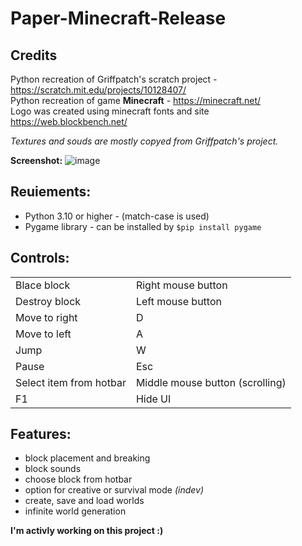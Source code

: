 # Paper-Minecraft-Release

## Credits
Python recreation of Griffpatch's scratch project - https://scratch.mit.edu/projects/10128407/  
Python recreation of game **Minecraft** - https://minecraft.net/   
Logo was created using minecraft fonts and site https://web.blockbench.net/    

_Textures and souds are mostly copyed from Griffpatch's project._  

**Screenshot:**
![image](https://github.com/user-attachments/assets/98c35e0c-15af-4cc6-be3f-4d847f949113)

## Reuiements:
 - Python 3.10 or higher - (match-case is used)
 - Pygame library  - can be installed by ```$pip install pygame```

## Controls:
<table>
<tr><td>Blace block</td><td>Right mouse button</td></tr>
<tr><td>Destroy block</td><td>Left mouse button</td></tr>
<tr><td>Move to right</td><td>D</td></tr>
<tr><td>Move to left</td><td>A</td></tr>
<tr><td>Jump</td><td>W</td></tr>
<tr><td>Pause</td><td>Esc</td></tr>
<tr><td>Select item from hotbar</td><td>Middle mouse button (scrolling)</td></tr>
<tr><td>F1</td><td>Hide UI</td></tr>
</table>

## Features:
- block placement and breaking
- block sounds
- choose block from hotbar
- option for creative or survival mode    *(indev)*
- create, save and load worlds
- infinite world generation

__I'm activly working on this project :)__
